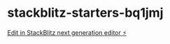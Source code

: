 # stackblitz-starters-bq1jmj

[Edit in StackBlitz next generation editor ⚡️](https://stackblitz.com/~/github.com/Hikaru0414/stackblitz-starters-bq1jmj)
